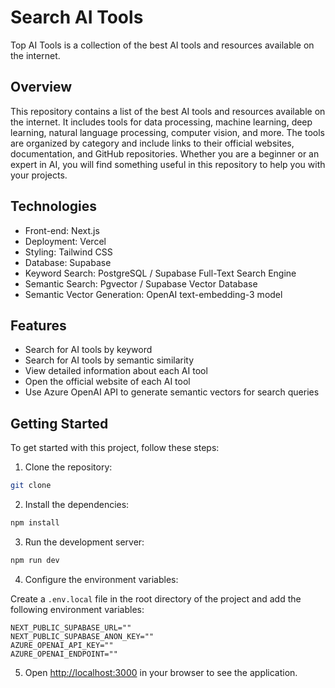 # Search AI Tools

Top AI Tools is a collection of the best AI tools and resources available on the internet.

## Overview

This repository contains a list of the best AI tools and resources available on the internet. It includes tools for data processing, machine learning, deep learning, natural language processing, computer vision, and more. The tools are organized by category and include links to their official websites, documentation, and GitHub repositories. Whether you are a beginner or an expert in AI, you will find something useful in this repository to help you with your projects.

## Technologies

- Front-end: Next.js
- Deployment: Vercel
- Styling: Tailwind CSS
- Database: Supabase
- Keyword Search: PostgreSQL / Supabase Full-Text Search Engine
- Semantic Search: Pgvector / Supabase Vector Database
- Semantic Vector Generation: OpenAI text-embedding-3 model

## Features

- Search for AI tools by keyword
- Search for AI tools by semantic similarity
- View detailed information about each AI tool
- Open the official website of each AI tool
- Use Azure OpenAI API to generate semantic vectors for search queries

## Getting Started

To get started with this project, follow these steps:

1. Clone the repository:

```bash
git clone 
```

2. Install the dependencies:

```bash
npm install
```

3. Run the development server:

```bash
npm run dev
```

4. Configure the environment variables:

Create a `.env.local` file in the root directory of the project and add the following environment variables:

```text
NEXT_PUBLIC_SUPABASE_URL=""
NEXT_PUBLIC_SUPABASE_ANON_KEY=""
AZURE_OPENAI_API_KEY=""
AZURE_OPENAI_ENDPOINT=""
```

5. Open [http://localhost:3000](http://localhost:3000) in your browser to see the application.




